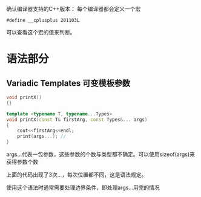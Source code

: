 

确认编译器支持的C++版本：
每个编译器都会定义一个宏

`#define __cplusplus 201103L` 

可以查看这个宏的值来判断。

#  语法部分



## Variadic Templates 可变模板参数

```c++
void printX()
{}

template <typename T, typename...Types>
void printX(const T& firstArg, const Types&... args)
{
    cout<<firstArg<<endl;
    print(args...); //
}
```

args...代表一包参数，这些参数的个数与类型都不确定。可以使用sizeof(args)来获得参数个数

上面的代码出现了3次...，每次位置都不同，这是语法规定。

使用这个语法时通常需要处理边界条件，即处理args...用完的情况

